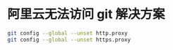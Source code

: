 <!--
 * @Author: leyi leyi@myun.info
 * @Date: 2024-08-15 10:16:49
 * @LastEditors: leyi leyi@myun.info
 * @LastEditTime: 2024-08-15 10:17:14
 * @FilePath: /centos_install_shell/git配置.md
 * @Description:
 *
 * Copyright (c) 2024 by ${git_name_email}, All Rights Reserved.
-->

# 阿里云无法访问 git 解决方案

```sh
git config --global --unset http.proxy
git config --global --unset https.proxy

```
